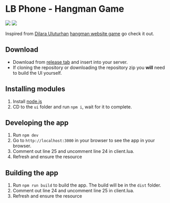 # LB Phone - Hangman Game

  ![](https://img.shields.io/github/downloads/Maximus7474/lb-hangman/total?logo=github)
  ![](https://img.shields.io/github/v/release/Maximus7474/lb-hangman?logo=github)

Inspired from [Dilara Uluturhan](https://github.com/dilarauluturhan) [hangman website game](https://github.com/dilarauluturhan/hangman) go check it out.

## Download
- Download from [release tab](https://github.com/Maximus7474/lb-hangman/releases) and insert into your server.
- If cloning the repository or downloading the repository zip you **will** need to build the UI yourself.

## Installing modules

1. Install [node.js](https://nodejs.org/en/download)
2. CD to the `ui` folder and run `npm i`, wait for it to complete.

## Developing the app

1. Run `npm dev`
2. Go to `http://localhost:3000` in your browser to see the app in your browser.
3. Comment out line 25 and uncomment line 24 in client.lua.
4. Refresh and ensure the resource

## Building the app

1. Run `npm run build` to build the app. The build will be in the `dist` folder.
2. Comment out line 24 and uncomment line 25 in client.lua.
3. Refresh and ensure the resource
